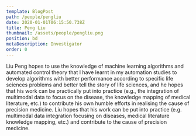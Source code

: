 ```yaml
---
template: BlogPost
path: /people/pengliu
date: 2020-01-01T06:15:50.738Z
title: Peng Liu
thumbnail: /assets/people/pengliu.png
position: bd
metaDescription: Investigator
order: 0
---
```


Liu Peng hopes to use the knowledge of machine learning algorithms and automated control theory that I have learnt in my automation studies to develop algorithms with better performance according to specific life sciences problems and better tell the story of life sciences, and he hopes that his work can be practically put into practice (e.g., the integration of multimodal data to focus on the disease, the knowledge mapping of medical literature, etc.) to contribute his own humble efforts in realising the cause of precision medicine. Liu hopes that his work can be put into practice (e.g. multimodal data integration focusing on diseases, medical literature knowledge mapping, etc.) and contribute to the cause of precision medicine.



